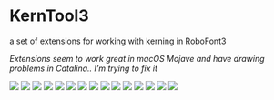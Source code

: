 # KernTool3
 a set of extensions for working with kerning in RoboFont3
 
*Extensions seem to work great in macOS Mojave and have drawing problems in Catalina..
I’m trying to fix it*

![](img/kerntool1@2x.jpg)
![](img/kerntool2@2x.jpg)
![](img/kerntool3@2x.jpg)
![](img/kerntool4@2x.jpg)
![](img/kerntool5@2x.jpg)
![](img/kerntool6@2x.jpg)
![](img/kerntool7@2x.jpg)
![](img/kerntool8@2x.jpg)
![](img/kerntool9@2x.jpg)
![](img/kerntool10@2x.jpg)
![](img/kerntool11@2x.jpg)
![](img/kerntool12@2x.jpg)
![](img/kerntool13@2x.jpg)
![](img/kerntool14@2x.jpg)
![](img/kerntool15@2x.jpg)



